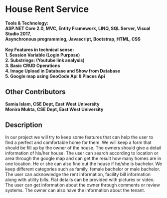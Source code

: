 # House Rent Service
<b>Tools & Technology: </b> <br>
<b>ASP.NET Core 2.0, MVC, Entity Framework, LINQ, SQL Server, Visual Studio 2017, </b> <br>
<b>Asynchronous programming, Javascript, Bootstrap, HTML, CSS</b> <br>
<br>
<b>Key Features in technical sense:</b> <br>
<b>1. Session Variable (Login Purpose)</b> <br>
<b>2. Substrings: (Youtube link analysis)</b> <br>
<b>3. Basic CRUD Operations </b> <br>
<b>4. Image Upload in Database and Show from Database </b> <br>
<b>5. Google map using GeoCode Api & Places Api </b> <br>
<h2>Other Contributors </h2>
<b>Samia Islam, CSE Dept, East West University </b> <br>
<b>Monira Mukta, CSE Dept, East West University </b>
<h2>Description </h2>
In our project we will try to keep some features that can help the user to find a perfect and comfortable home for them. We will keep a form that should be fill up by the owner of the house. The owners should give a detail information of his/her house.
The user can search according to location or area through the google map and can get the result how many homes are in one location. He or she can also find out the house if he/she is bachelor. We keep different categories such as family, female bachelor or male bachelor.
The user can acknowledge the rent information, facility bill information along with utility bills. Flat details can be provided with pictures or video. The user can get information about the owner through comments or review systems. The owner can also have the information about the tenant. 
